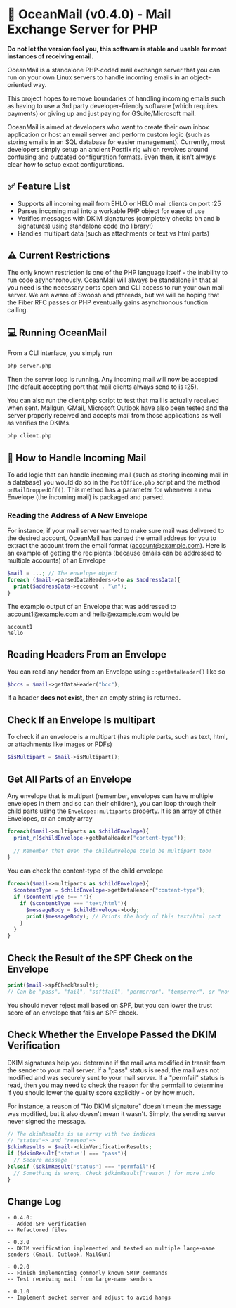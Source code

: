 # 📮 OceanMail (v0.4.0) - Mail Exchange Server for PHP
**Do not let the version fool you, this software is stable and usable for most instances of receiving email.**

OceanMail is a standalone PHP-coded mail exchange server that you can run on your own Linux servers to handle incoming emails in an object-oriented way.

This project hopes to remove boundaries of handling incoming emails such as having to use a 3rd party developer-friendly software (which requires payments) or giving up and just paying for GSuite/Microsoft mail.

OceanMail is aimed at developers who want to create their own inbox application or host an email server and perform custom logic (such as storing emails in an SQL database for easier management). Currently, most developers simply setup an ancient Postfix rig which revolves around confusing and outdated configuration formats. Even then, it isn't always clear how to setup exact configurations.

## ✅ Feature List
- Supports all incoming mail from EHLO or HELO mail clients on port :25
- Parses incoming mail into a workable PHP object for ease of use
- Verifies messages with DKIM signatures (completely checks bh and b signatures) using standalone code (no library!)
- Handles multipart data (such as attachments or text vs html parts)

## ⚠ Current Restrictions
The only known restriction is one of the PHP language itself - the inability to run code asynchronously. OceanMail will always be standalone in that all you need is the necessary ports open and CLI access to run your own mail server. We are aware of Swoosh and pthreads, but we will be hoping that the Fiber RFC passes or PHP eventually gains asynchronous function calling.

## 💻 Running OceanMail
From a CLI interface, you simply run
```php
php server.php
```
Then the server loop is running. Any incoming mail will now be accepted (the default accepting port that mail clients always send to is :25).

You can also run the client.php script to test that mail is actually received when sent. Mailgun, GMail, Microsoft Outlook have also been tested and the server properly received and accepts mail from those applications as well as verifies the DKIMs.
```php
php client.php
```

## 🕋 How to Handle Incoming Mail
To add logic that can handle incoming mail (such as storing incoming mail in a database) you would do so in the `PostOffice.php` script and the method ``onMailDroppedOff()``. This method has a parameter for whenever a new Envelope (the incoming mail) is packaged and parsed.

### Reading the Address of A New Envelope
For instance, if your mail server wanted to make sure mail was delivered to the desired account, OceanMail has parsed the email address for you to extract the account from the email format (account@example.com). Here is an example of getting the recipients (because emails can be addressed to multiple accounts) of an Envelope
```php
$mail = ...; // The envelope object
foreach ($mail->parsedDataHeaders->to as $addressData){
  print($addressData->account . "\n");
}
```

The example output of an Envelope that was addressed to account1@example.com and hello@example.com would be
```
account1
hello
```

## Reading Headers From an Envelope
You can read any header from an Envelope using `::getDataHeader()` like so
```php
$bccs = $mail->getDataHeader("bcc");
```
If a header **does not exist**, then an empty string is returned.

## Check If an Envelope Is multipart
To check if an envelope is a multipart (has multiple parts, such as text, html, or attachments like images or PDFs)
```php
$isMultipart = $mail->isMultipart();
```
## Get All Parts of an Envelope
Any envelope that is multipart (remember, envelopes can have multiple envelopes in them and so can their children), you can loop through their child parts using the ```Envelope::multiparts``` property. It is an array of other Envelopes, or an empty array
```php
foreach($mail->multiparts as $childEnvelope){
  print_r($childEnvelope->getDataHeader("content-type"));
  
  // Remember that even the childEnvelope could be multipart too!
}
```

You can check the content-type of the child envelope
```php
foreach($mail->multiparts as $childEnvelope){
  $contentType = $childEnvelope->getDataHeader("content-type");
  if ($contentType !== ""){
    if ($contentType === "text/html"){
      $messageBody = $childEnvelope->body;
      print($messageBody); // Prints the body of this text/html part
    }
  }
}
```

## Check the Result of the SPF Check on the Envelope
```php
print($mail->spfCheckResult);
// Can be "pass", "fail", "softfail", "permerror", "temperror", or "none"
```
You should never reject mail based on SPF, but you can lower the trust score of an envelope that fails an SPF check.

## Check Whether the Envelope Passed the DKIM Verification
DKIM signatures help you determine if the mail was modified in transit from the sender to your mail server. If a "pass" status is read, the mail was not modified and was securely sent to your mail server. If a "permfail" status is read, then you may need to check the reason for the permfail to determine if you should lower the quality score explicitly - or by how much.

For instance, a reason of "No DKIM signature" doesn't mean the message was modified, but it also doesn't mean it wasn't. Simply, the sending server never signed the message.
```php
// The dkimResults is an array with two indices
// "status"=> and "reason"=>
$dkimResults = $mail->dkimVerificationResults;
if ($dkimResult['status'] === "pass"){
  // Secure message
}elseif ($dkimResult['status'] === "permfail"){
  // Something is wrong. Check $dkimResult['reason'] for more info
}
```

## Change Log
```
- 0.4.0:
-- Added SPF verification
-- Refactored files

- 0.3.0
-- DKIM verification implemented and tested on multiple large-name senders (Gmail, Outlook, MailGun)

- 0.2.0
-- Finish implementing commonly known SMTP commands
-- Test receiving mail from large-name senders

- 0.1.0
-- Implement socket server and adjust to avoid hangs
```
